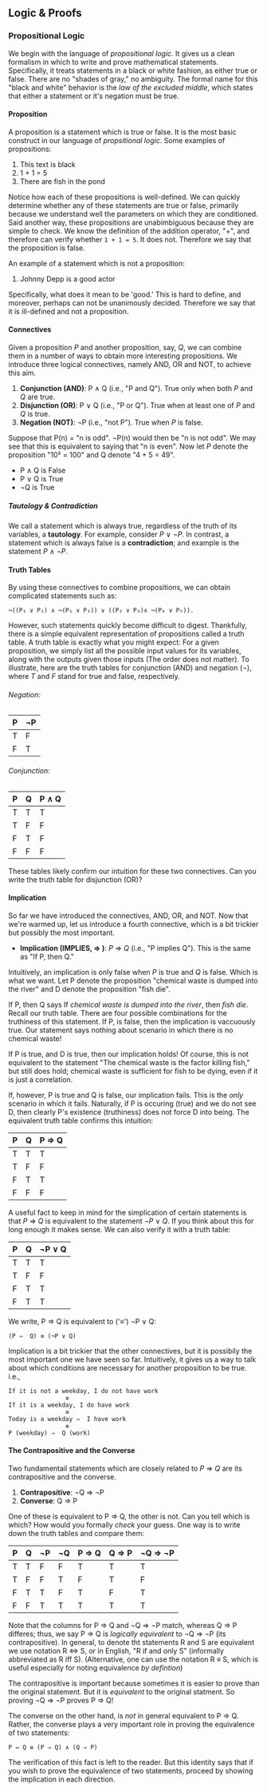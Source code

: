 Logic & Proofs
---------------

### Propositional Logic

We begin with the language of _propositional logic_. It gives us a clean formalism in which to write and prove mathematical statements. Specifically, it treats statements in a black or white fashion, as either true or false. There are no "shades of gray," no ambiguity. The formal name for this "black and white" behavior is the *law of the excluded middle*, which states that either a statement or it's negation must be true.

#### Proposition

A proposition is a statement which is true or false. It is the most basic construct in our language of _propsitional logic_. Some examples of propositions:

 1. This text is black
 2. 1 + 1 = 5
 3. There are fish in the pond

Notice how each of these propositions is well-defined. We can quickly determine whether any of these statements are true or false, primarily because we understand well the parameters on which they are conditioned. Said another way, these propositions are unabimbiguous because they are simple to check. We know the definition of the addition operator, "+", and therefore can verify whether `1 + 1 = 5`. It does not. Therefore we say that the proposition is false.

An example of a statement which is not a proposition:

 1. Johnny Depp is a good actor

Specifically, what does it mean to be 'good.' This is hard to define, and moreover, perhaps can not be unanimously decided. Therefore we say that it is ill-defined and not a proposition.

#### Connectives

Given a proposition *P* and another proposition, say, *Q*, we can combine them in a number of ways to obtain more interesting propositions. We introduce three logical connectives, namely AND, OR and NOT, to achieve this aim.

 1. **Conjunction (AND)**: P ∧ Q (i.e., "P and Q"). True only when both *P* and *Q* are true.
 2. **Disjunction (OR)**:  P ∨ Q (i.e., "P or Q"). True when at least one of *P* and *Q* is true.
 3. **Negation (NOT)**: ¬P (i.e., "not P"). True when *P* is false.

Suppose that P(n) = "n is odd". ¬P(n) would then be "n is not odd". We may see that this is equivalent to saying that "n is even". Now let *P* denote the proposition "10² = 100" and Q denote "4 + 5 = 49".

 * P ∧ Q is False
 * P ∨ Q is True
 *  ¬Q   is True

##### Tautology & Contradiction

We call a statement which is always true, regardless of the truth of its variables, a **tautology**. For example, consider *P* ∨ ¬*P*.  In contrast, a statement which is always false is a **contradiction**; and example is the statement *P* ∧ ¬*P*.

#### Truth Tables

By using these connectives to combine propositions, we can obtain complicated statements such as:

    ¬((P₁ ∨ P₂) ∧ ¬(P₁ ∨ P₃)) ∨ ((P₂ ∨ P₃)∧ ¬(P₄ ∨ P₅)).

However, such statements quickly become difficult to digest. Thankfully, there is a simple equivalent representation of propositions called a truth table. A truth table is exactly what you might expect: For a given proposition, we simply list all the possible input values for its variables, along with the outputs given those inputs (The order does not matter). To illustrate, here are the truth tables for conjunction (AND) and negation (¬), where *T* and *F* stand for true and false, respectively.

###### Negation:

|  P  |  ¬P |
| --- | --- |
|  T  |  F  |
|  F  |  T  |

###### Conjunction:

|  P  |  Q  | P ∧ Q |
| --- | --- | ----- |
|  T  |  T  |   T   |
|  T  |  F  |   F   |
|  F  |  T  |   F   |
|  F  |  F  |   F   |

These tables likely confirm our intuition for these two connectives. Can you write the truth table for disjunction (OR)?

#### Implication

So far we have introduced the connectives, AND, OR, and NOT. Now that we're warmed up, let us introduce a fourth connective, which is a bit trickier but possibly the most important.

 * **Implication (IMPLIES, ⇒ )**: *P* ⇒ *Q* (i.e., "P implies Q"). This is the same as "If P, then Q."

Intuitively, an implication is only false when *P* is true and *Q* is false. Which is what we want. Let P denote the proposition "chemical waste is dumped into the river" and D denote the proposition "fish die".

If P, then Q says If *chemical waste is dumped into the river*, then *fish die*. Recall our truth table. There are four possible combinations for the truthiness of this statement. If P, is false, then the implication is vaccuously true. Our statement says nothing about scenario in which there is no chemical waste! 

If P is true, and D is true, then our implication holds! Of course, this is not equivalent to the statement "The chemical waste is the factor killing fish," but still does hold; chemical waste is sufficient for fish to be dying, even if it is just a correlation. 

If, however, P is true and Q is false, our implication fails. This is the _only_ scenario in which it fails. Naturally, if P is occuring (true) and we do not see D, then clearly P's existence (truthiness) does not force D into being. The equivalent truth table confirms this intuition:

|  P  |  Q  |  P ⇒ Q  |
| --- | --- | ------- |
|  T  |  T  |    T    |
|  T  |  F  |    F    |
|  F  |  T  |    T    |
|  F  |  F  |    F    |

A useful fact to keep in mind for the simplication of certain statements is that *P* ⇒ *Q* is equivalent to the statement ¬*P* ∨ *Q*. If you think about this for long enough it makes sense. We can also verify it with a truth table:

|  P  |  Q  |  ¬P ∨ Q  |
| --- | --- | -------- |
|  T  |  T  |     T    |
|  T  |  F  |     F    |
|  F  |  T  |     T    |
|  F  |  T  |     T    |

We write, P ⇒ Q is equivalent to ('≡') ¬P ∨ Q:

    (P ⇒  Q) ≡ (¬P ∨ Q)

Implication is a bit trickier that the other connectives, but it is possibily the most important one we have seen so far. Intuitively, it gives us a way to talk about which conditions are necessary for another proposition to be true. i.e.,

    If it is not a weekday, I do not have work
                    ≡
    If it is a weekday, I do have work
                    ≡
    Today is a weekday ⇒  I have work
                    ≡
    P (weekday) ⇒  Q (work)

#### The Contrapositive and the Converse

Two fundamentail statements which are closely related to *P* ⇒ *Q* are its contrapositive and the converse.

 1. **Contrapositive**: ¬Q ⇒ ¬P
 2. **Converse**: Q ⇒ P

One of these is equivalent to P ⇒  Q, the other is not. Can you tell which is which? How would you formally _check_ your guess. One way is to write down the truth tables and compare them:

|  P  |  Q  |  ¬P  |  ¬Q  |  P ⇒ Q  |  Q ⇒ P  |  ¬Q ⇒ ¬P  |
| --- | --- | ---- | ---- | ------- | ------- | --------- |
|  T  |  T  |   F  |   F  |    T    |    T    |     T     |
|  T  |  F  |   F  |   T  |    F    |    T    |     F     |
|  F  |  T  |  T   |   F  |    T    |    F    |     T     |
|  F  |  F  |  T   |   T  |    T    |    T    |     T     |

Note that the columns for P ⇒ Q and ¬Q ⇒ ¬P match, whereas Q ⇒ P differes; thus, we say P ⇒ Q is _logically equivalent_ to ¬Q ⇒  ¬P (its contrapositive). In general, to denote tht statements R and S are equivalent we use notation R ⇔ S, or in English, "R if and only S" (informally abbreviated as R iff S). (Alternative, one can use the notation R ≡ S, which is useful especially for noting equivalence _by defintion_)

The contrapositive is important because sometimes it is easier to prove than the original statement. But it is _equivalent_ to the original statment. So proving ¬Q ⇒ ¬P proves P ⇒ Q!

The converse on the other hand, is _not_ in general equivalent to P ⇒ Q. Rather, the converse plays a very important role in proving the equivalence of two statements:

    P ⇔ Q ≡ (P ⇒ Q) ∧ (Q ⇒ P)

The verification of this fact is left to the reader. But this identity says that if you wish to prove the equivalence of two statements, proceed by showing the implication in each direction.
